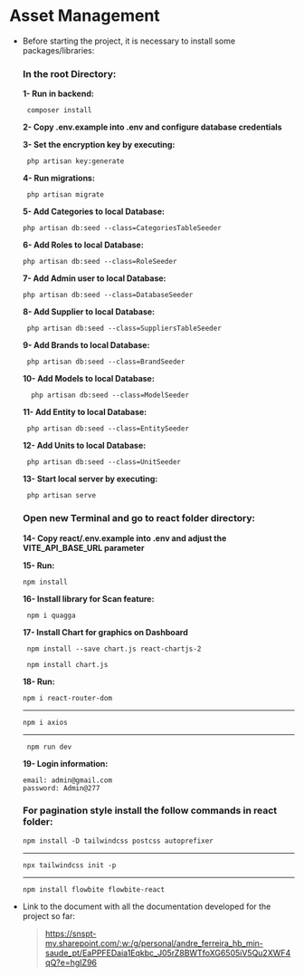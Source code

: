 # Asset Management

-   Before starting the project, it is necessary to install some packages/libraries:

    ### In the root Directory:
    
       **1- Run in backend:**

         composer install
        
      **2- Copy .env.example into .env and configure database credentials**

      **3- Set the encryption key by executing:**

         php artisan key:generate

       **4- Run migrations:**

         php artisan migrate
         
      **5- Add Categories to local Database:**
      
        php artisan db:seed --class=CategoriesTableSeeder
        
      **6- Add Roles to local Database:**
      
        php artisan db:seed --class=RoleSeeder
         
       **7- Add Admin user to local Database:**
       
        php artisan db:seed --class=DatabaseSeeder

      **8- Add Supplier to local Database:**

         php artisan db:seed --class=SuppliersTableSeeder

      
      **9- Add Brands to local Database:**

         php artisan db:seed --class=BrandSeeder

       **10- Add Models to local Database:**

          php artisan db:seed --class=ModelSeeder

      **11- Add Entity to local Database:**

         php artisan db:seed --class=EntitySeeder

      **12- Add Units to local Database:**

         php artisan db:seed --class=UnitSeeder

       **13- Start local server by executing:**

         php artisan serve
        
        

    ### Open new Terminal and go to **react** folder directory:
    
     **14- Copy react/.env.example into .env and adjust the VITE_API_BASE_URL parameter**

     **15- Run:**

        npm install

     **16- Install library for Scan feature:**

         npm i quagga


      **17- Install Chart for graphics on Dashboard**

         npm install --save chart.js react-chartjs-2

         npm install chart.js

     **18- Run:**

        npm i react-router-dom
      ______________________________________________________

        npm i axios
      ______________________________________________________

         npm run dev

     **19- Login information:**
     
        email: admin@gmail.com
        password: Admin@277
      
     ### **For pagination style install the follow commands in react folder:**

        npm install -D tailwindcss postcss autoprefixer
     ______________________________________________________

        npx tailwindcss init -p
     ______________________________________________________

        npm install flowbite flowbite-react


-   Link to the document with all the documentation developed for the project so far:
    > https://snspt-my.sharepoint.com/:w:/g/personal/andre_ferreira_hb_min-saude_pt/EaPPFEDaia1Eqkbc_J05rZ8BWTfoXG6505iV5Qu2XWF4qQ?e=hgIZ96

